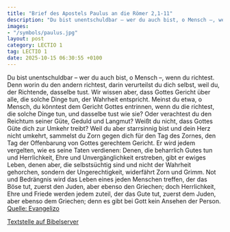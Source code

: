 ```yaml
---
title: "Brief des Apostels Paulus an die Römer 2,1-11"
description: "Du bist unentschuldbar – wer du auch bist, o Mensch –, wenn du richtest. Denn worin du den andern richtest, darin verurteilst du dich selbst, weil du, der Richtende, dasselbe tust. Wir wissen aber, dass Gottes Gericht über alle, die solche Dinge tun, der Wahrheit entspricht. Mein...."
images:
- "/symbols/paulus.jpg"
layout: post
category: LECTIO 1
tag: LECTIO 1
date: 2025-10-15 06:30:55 +0100
---
```

Du bist unentschuldbar – wer du auch bist, o Mensch –, wenn du richtest. Denn worin du den andern richtest, darin verurteilst du dich selbst, weil du, der Richtende, dasselbe tust.
Wir wissen aber, dass Gottes Gericht über alle, die solche Dinge tun, der Wahrheit entspricht.
Meinst du etwa, o Mensch, du könntest dem Gericht Gottes entrinnen, wenn du die richtest, die solche Dinge tun, und dasselbe tust wie sie?
Oder verachtest du den Reichtum seiner Güte, Geduld und Langmut? Weißt du nicht, dass Gottes Güte dich zur Umkehr treibt?
Weil du aber starrsinnig bist und dein Herz nicht umkehrt, sammelst du Zorn gegen dich für den Tag des Zornes, den Tag der Offenbarung von Gottes gerechtem Gericht.<!--more-->
Er wird jedem vergelten, wie es seine Taten verdienen:
Denen, die beharrlich Gutes tun und Herrlichkeit, Ehre und Unvergänglichkeit erstreben, gibt er ewiges Leben,
denen aber, die selbstsüchtig sind und nicht der Wahrheit gehorchen, sondern der Ungerechtigkeit, widerfährt Zorn und Grimm.
Not und Bedrängnis wird das Leben eines jeden Menschen treffen, der das Böse tut, zuerst den Juden, aber ebenso den Griechen;
doch Herrlichkeit, Ehre und Friede werden jedem zuteil, der das Gute tut, zuerst dem Juden, aber ebenso dem Griechen;
denn es gibt bei Gott kein Ansehen der Person.<br>
[Quelle: Evangelizo](https://evangeliumtagfuertag.org/DE/gospel)

[Textstelle auf Bibelserver](https://www.bibleserver.com/EU/Römer2,1-11)
